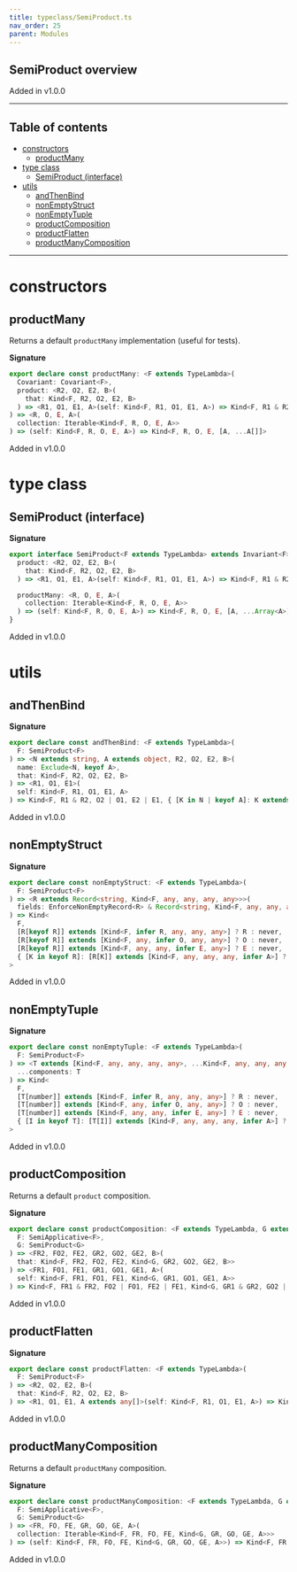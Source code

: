 ```yaml
---
title: typeclass/SemiProduct.ts
nav_order: 25
parent: Modules
---
```


## SemiProduct overview

Added in v1.0.0

---

<h2 class="text-delta">Table of contents</h2>

- [constructors](#constructors)
  - [productMany](#productmany)
- [type class](#type-class)
  - [SemiProduct (interface)](#semiproduct-interface)
- [utils](#utils)
  - [andThenBind](#andthenbind)
  - [nonEmptyStruct](#nonemptystruct)
  - [nonEmptyTuple](#nonemptytuple)
  - [productComposition](#productcomposition)
  - [productFlatten](#productflatten)
  - [productManyComposition](#productmanycomposition)

---

# constructors

## productMany

Returns a default `productMany` implementation (useful for tests).

**Signature**

```ts
export declare const productMany: <F extends TypeLambda>(
  Covariant: Covariant<F>,
  product: <R2, O2, E2, B>(
    that: Kind<F, R2, O2, E2, B>
  ) => <R1, O1, E1, A>(self: Kind<F, R1, O1, E1, A>) => Kind<F, R1 & R2, O2 | O1, E2 | E1, [A, B]>
) => <R, O, E, A>(
  collection: Iterable<Kind<F, R, O, E, A>>
) => (self: Kind<F, R, O, E, A>) => Kind<F, R, O, E, [A, ...A[]]>
```

Added in v1.0.0

# type class

## SemiProduct (interface)

**Signature**

```ts
export interface SemiProduct<F extends TypeLambda> extends Invariant<F> {
  product: <R2, O2, E2, B>(
    that: Kind<F, R2, O2, E2, B>
  ) => <R1, O1, E1, A>(self: Kind<F, R1, O1, E1, A>) => Kind<F, R1 & R2, O1 | O2, E1 | E2, [A, B]>

  productMany: <R, O, E, A>(
    collection: Iterable<Kind<F, R, O, E, A>>
  ) => (self: Kind<F, R, O, E, A>) => Kind<F, R, O, E, [A, ...Array<A>]>
}
```

Added in v1.0.0

# utils

## andThenBind

**Signature**

```ts
export declare const andThenBind: <F extends TypeLambda>(
  F: SemiProduct<F>
) => <N extends string, A extends object, R2, O2, E2, B>(
  name: Exclude<N, keyof A>,
  that: Kind<F, R2, O2, E2, B>
) => <R1, O1, E1>(
  self: Kind<F, R1, O1, E1, A>
) => Kind<F, R1 & R2, O2 | O1, E2 | E1, { [K in N | keyof A]: K extends keyof A ? A[K] : B }>
```

Added in v1.0.0

## nonEmptyStruct

**Signature**

```ts
export declare const nonEmptyStruct: <F extends TypeLambda>(
  F: SemiProduct<F>
) => <R extends Record<string, Kind<F, any, any, any, any>>>(
  fields: EnforceNonEmptyRecord<R> & Record<string, Kind<F, any, any, any, any>>
) => Kind<
  F,
  [R[keyof R]] extends [Kind<F, infer R, any, any, any>] ? R : never,
  [R[keyof R]] extends [Kind<F, any, infer O, any, any>] ? O : never,
  [R[keyof R]] extends [Kind<F, any, any, infer E, any>] ? E : never,
  { [K in keyof R]: [R[K]] extends [Kind<F, any, any, any, infer A>] ? A : never }
>
```

Added in v1.0.0

## nonEmptyTuple

**Signature**

```ts
export declare const nonEmptyTuple: <F extends TypeLambda>(
  F: SemiProduct<F>
) => <T extends [Kind<F, any, any, any, any>, ...Kind<F, any, any, any, any>[]]>(
  ...components: T
) => Kind<
  F,
  [T[number]] extends [Kind<F, infer R, any, any, any>] ? R : never,
  [T[number]] extends [Kind<F, any, infer O, any, any>] ? O : never,
  [T[number]] extends [Kind<F, any, any, infer E, any>] ? E : never,
  { [I in keyof T]: [T[I]] extends [Kind<F, any, any, any, infer A>] ? A : never }
>
```

Added in v1.0.0

## productComposition

Returns a default `product` composition.

**Signature**

```ts
export declare const productComposition: <F extends TypeLambda, G extends TypeLambda>(
  F: SemiApplicative<F>,
  G: SemiProduct<G>
) => <FR2, FO2, FE2, GR2, GO2, GE2, B>(
  that: Kind<F, FR2, FO2, FE2, Kind<G, GR2, GO2, GE2, B>>
) => <FR1, FO1, FE1, GR1, GO1, GE1, A>(
  self: Kind<F, FR1, FO1, FE1, Kind<G, GR1, GO1, GE1, A>>
) => Kind<F, FR1 & FR2, FO2 | FO1, FE2 | FE1, Kind<G, GR1 & GR2, GO2 | GO1, GE2 | GE1, [A, B]>>
```

Added in v1.0.0

## productFlatten

**Signature**

```ts
export declare const productFlatten: <F extends TypeLambda>(
  F: SemiProduct<F>
) => <R2, O2, E2, B>(
  that: Kind<F, R2, O2, E2, B>
) => <R1, O1, E1, A extends any[]>(self: Kind<F, R1, O1, E1, A>) => Kind<F, R1 & R2, O2 | O1, E2 | E1, [...A, B]>
```

Added in v1.0.0

## productManyComposition

Returns a default `productMany` composition.

**Signature**

```ts
export declare const productManyComposition: <F extends TypeLambda, G extends TypeLambda>(
  F: SemiApplicative<F>,
  G: SemiProduct<G>
) => <FR, FO, FE, GR, GO, GE, A>(
  collection: Iterable<Kind<F, FR, FO, FE, Kind<G, GR, GO, GE, A>>>
) => (self: Kind<F, FR, FO, FE, Kind<G, GR, GO, GE, A>>) => Kind<F, FR, FO, FE, Kind<G, GR, GO, GE, [A, ...A[]]>>
```

Added in v1.0.0
